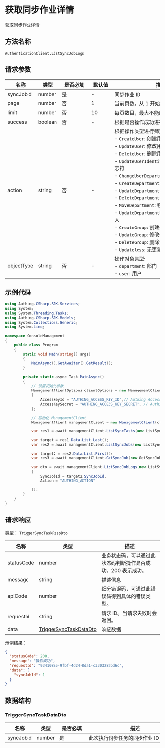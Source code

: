 # 获取同步作业详情

<!--
  警告⚠️：
  不要直接修改该文档，
  https://github.com/Authing/authing-docs-factory
  使用该项目进行生成
-->

<LastUpdated />

获取同步作业详情

## 方法名称

`AuthenticationClient.ListSyncJobLogs`

## 请求参数

| 名称 | 类型 | <div style="width:80px">是否必填</div> | <div style="width:60px">默认值</div> | <div style="width:300px">描述</div> | <div style="width:200px">示例值</div> |
| ---- | ---- | ---- | ---- | ---- | ---- |
 | syncJobId | number  | 是 | - | 同步作业 ID  | `1000` |
 | page | number  | 否 | 1 | 当前页数，从 1 开始  | `1` |
 | limit | number  | 否 | 10 | 每页数目，最大不能超过 50，默认为 10  | `10` |
 | success | boolean  | 否 | - | 根据是否操作成功进行筛选  | `true` |
 | action | string  | 否 | - | 根据操作类型进行筛选：<br>- `CreateUser`: 创建用户<br>- `UpdateUser`: 修改用户信息<br>- `DeleteUser`: 删除用户<br>- `UpdateUserIdentifier`: 修改用户唯一标志符<br>- `ChangeUserDepartment`: 修改用户部门<br>- `CreateDepartment`: 创建部门<br>- `UpdateDepartment`: 修改部门信息<br>- `DeleteDepartment`: 删除部门<br>- `MoveDepartment`: 移动部门<br>- `UpdateDepartmentLeader`: 同步部门负责人<br>- `CreateGroup`: 创建分组<br>- `UpdateGroup`: 修改分组<br>- `DeleteGroup`: 删除分组<br>- `Updateless`: 无更新<br>      | `CreateUser` |
 | objectType | string  | 否 | - | 操作对象类型:<br>- `department`: 部门<br>- `user`: 用户<br>      | `DEPARTMENT` |




## 示例代码

```csharp
using Authing.CSharp.SDK.Services;
using System;
using System.Threading.Tasks;
using Authing.CSharp.SDK.Models;
using System.Collections.Generic;
using System.Linq;

namespace ConsoleManagement
{
    public class Program
    {
        static void Main(string[] args)
        {
            MainAsync().GetAwaiter().GetResult();
        }

        private static async Task MainAsync()
        {
            // 设置初始化参数
            ManagementClientOptions clientOptions = new ManagementClientOptions
            {
                AccessKeyId = "AUTHING_ACCESS_KEY_ID",// Authing Access Key ID
                AccessKeySecret = "AUTHING_ACCESS_KEY_SECRET", // Authing Access Key Secret
            };

            // 初始化 ManagementClient
            ManagementClient managementClient = new ManagementClient(clientOptions);

            var res1 = await managementClient.ListSyncTasks(new ListSyncTasksDto { });

            var target = res1.Data.List.Last();
            var res2 = await managementClient.ListSyncJobs(new ListSyncJobsDto { SyncTaskId = target.SyncTaskId });

            var target2 = res2.Data.List.First();
            var res3 = await managementClient.GetSyncJob(new GetSyncJobDto { SyncJobId = target2.SyncJobId });

            var dto = await managementClient.ListSyncJobLogs(new ListSyncJobLogsDto
            {
                SyncJobId = target2.SyncJobId,
                Action = "AUTHING_ACTION"

            });
        }
    }
}
```



  
## 请求响应

类型： `TriggerSyncTaskRespDto`

| 名称 | 类型 | 描述 |
| ---- | ---- | ---- |
| statusCode | number | 业务状态码，可以通过此状态码判断操作是否成功，200 表示成功。 |
| message | string | 描述信息 |
| apiCode | number | 细分错误码，可通过此错误码得到具体的错误类型。 |
| requestId | string | 请求 ID。当请求失败时会返回。 |
| data | <a href="#TriggerSyncTaskDataDto">TriggerSyncTaskDataDto</a> | 响应数据 |



示例结果：

```json
{
  "statusCode": 200,
  "message": "操作成功",
  "requestId": "934108e5-9fbf-4d24-8da1-c330328abd6c",
  "data": {
    "syncJobId": 1
  }
}
```

## 数据结构


### <a id="TriggerSyncTaskDataDto"></a> TriggerSyncTaskDataDto

| 名称 | 类型 | <div style="width:80px">是否必填</div> | <div style="width:300px">描述</div> | <div style="width:200px">示例值</div> |
| ---- |  ---- | ---- | ---- | ---- |
| syncJobId | number | 是 | 此次执行同步任务的同步作业 ID   |  `1` |


